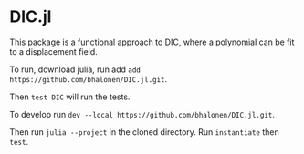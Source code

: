 # DIC.jl

This package is a functional approach to DIC, where a polynomial can be fit to a displacement field.

To run, download julia, run add `add https://github.com/bhalonen/DIC.jl.git`.

Then `test DIC` will run the tests.

To develop run `dev --local https://github.com/bhalonen/DIC.jl.git`.

Then run `julia --project` in the cloned directory. Run `instantiate` then `test`.